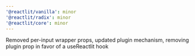 ```yaml
---
'@reactlit/vanilla': minor
'@reactlit/radix': minor
'@reactlit/core': minor
---
```


Removed per-input wrapper props, updated plugin mechanism, removing plugin prop in favor of a useReactlit hook
